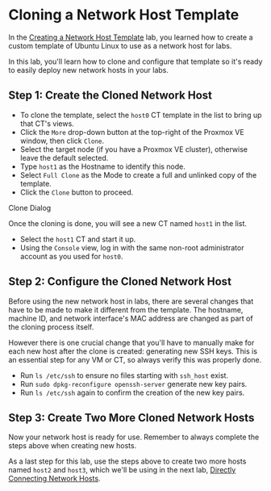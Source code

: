 # Cloning a Network Host Template

In the [Creating a Network Host Template]() lab, you learned how to create a
custom template of Ubuntu Linux to use as a network host for labs.

In this lab, you'll learn how to clone and configure that template so it's ready
to easily deploy new network hosts in your labs.

## Step 1: Create the Cloned Network Host

* To clone the template, select the `host0` CT template in the list to bring up
that CT's views.
* Click the `More` drop-down button at the top-right of the Proxmox VE window, then
click `Clone`.
* Select the target node (if you have a Proxmox VE cluster), otherwise leave the
default selected.
* Type `host1` as the Hostname to identify this node.
* Select `Full Clone` as the Mode to create a full and unlinked copy of the template.
* Click the `Clone` button to proceed.

Clone Dialog

Once the cloning is done, you will see a new CT named `host1` in the list.

* Select the `host1` CT and start it up.
* Using the `Console` view, log in with the same non-root administrator account
as you used for `host0`.

## Step 2: Configure the Cloned Network Host

Before using the new network host in labs, there are several changes that have to
be made to make it different from the template. The hostname, machine ID, and
network interface's MAC address are changed as part of the cloning process itself.

However there is one crucial change that you'll have to manually make for each new
host after the clone is created: generating new SSH keys. This is an essential step
for any VM or CT, so always verify this was properly done.

* Run `ls /etc/ssh` to ensure no files starting with `ssh_host` exist.
* Run `sudo dpkg-reconfigure openssh-server` generate new key pairs.
* Run `ls /etc/ssh` again to confirm the creation of the new key pairs.

## Step 3: Create Two More Cloned Network Hosts

Now your network host is ready for use. Remember to always complete the steps
above when creating new hosts.

As a last step for this lab, use the steps above to create two more hosts named `host2` and `host3`, which we'll be using in the next lab, [Directly Connecting Network Hosts]().
